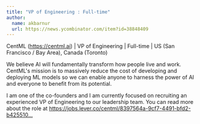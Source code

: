 ```yaml
---
title: "VP of Engineering : Full-time"
author:
  name: akbarnur
  url: https://news.ycombinator.com/item?id=38848409
---
```

CentML ([<a href="https:&#x2F;&#x2F;centml.ai](https:&#x2F;&#x2F;centml.ai&#x2F;)" rel="nofollow">https:&#x2F;&#x2F;centml.ai](https:&#x2F;&#x2F;centml.ai&#x2F;)</a>) | VP of Engineering | Full-time | US (San Francisco &#x2F; Bay Area), Canada (Toronto)

We believe AI will fundamentally transform how people live and work. CentML&#x27;s mission is to massively reduce the cost of developing and deploying ML models so we can enable anyone to harness the power of AI and everyone to benefit from its potential.

I am one of the co-founders and I am currently focused on recruiting an experienced VP of Engineering to our leadership team. You can read more about the role at <a href="https:&#x2F;&#x2F;jobs.lever.co&#x2F;centml&#x2F;8397564a-9cf7-4491-bfd2-b42551013c1c" rel="nofollow">https:&#x2F;&#x2F;jobs.lever.co&#x2F;centml&#x2F;8397564a-9cf7-4491-bfd2-b425510...</a>
